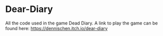 # Dear-Diary

All the code used in the game Dead Diary.
A link to play the game can be found here: https://dennischen.itch.io/dear-diary
